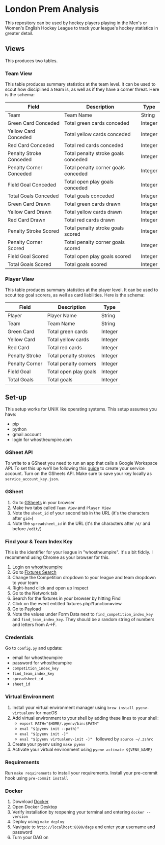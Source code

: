 # London Prem Analysis

This repository can be used by hockey players playing in the Men's or Women's English Hockey League to track your league's hockey statistics in greater detail. 


## Views

This produces two tables.

### Team View

This table produces summary statistics at the team level. It can be used to scout how disciplined a team is, as well as if they have a corner threat. Here is the schema:

| Field | Description | Type |
|-------|-------------|------|
| Team | Team Name | String |
| Green Card Conceded | Total green cards conceded | Integer |
| Yellow Card Conceded | Total yellow cards conceded | Integer |
| Red Card Conceded | Total red cards conceded | Integer |
| Penalty Stroke Conceded | Total penalty stroke goals conceded | Integer |
| Penalty Corner Conceded | Total penalty corner goals conceded | Integer |
| Field Goal Conceded | Total open play goals conceded | Integer |
| Total Goals Conceded | Total goals conceded | Integer |
| Green Card Drawn | Total green cards drawn | Integer |
| Yellow Card Drawn | Total yellow cards drawn | Integer |
| Red Card Drawn | Total red cards drawn | Integer |
| Penalty Stroke Scored | Total penalty stroke goals scored | Integer |
| Penalty Corner Scored | Total penalty corner goals scored | Integer |
| Field Goal Scored | Total open play goals scored | Integer |
| Total Goals Scored | Total goals scored | Integer |

### Player View

This table produces summary statistics at the player level. It can be used to scout top goal scorers, as well as card liabilities. Here is the schema:

| Field | Description | Type |
|-------|-------------|------|
| Player | Player Name | String |
| Team | Team Name | String |
| Green Card | Total green cards | Integer |
| Yellow Card | Total yellow cards | Integer |
| Red Card | Total red cards | Integer |
| Penalty Stroke | Total penalty strokes | Integer |
| Penalty Corner | Total penalty corners | Integer |
| Field Goal | Total open play goals | Integer |
| Total Goals | Total goals | Integer |

## Set-up

This setup works for UNIX like operating systems. This setup assumes you have:

- pip
- python
- gmail account
- login for whostheumpire.com

### GSheet API

To write to a GSheet you need to run an app that calls a Google Workspace API. To set this up we'll be following this [guide](https://support.google.com/a/answer/7378726?hl=en) to create your service account. Turn on the GSheets API. Make sure to save your key locally as `service_account_key.json`.

### GSheet

1. Go to [GSheets](https://docs.google.com/spreadsheets/u/0/) in your browser
2. Make two tabs called `Team View` and `Player View`
3. Note the `sheet_id` of your second tab in the URL (it's the characters after `gid=`)
4. Note the `spreadsheet_id` in the URL (it's the characters after `/d/` and before `/edit/`)

### Find your  & Team Index Key

This is the identifier for your league in "whostheumpire". It's a bit fiddly. I recommend using Chrome as your browser for this.

1. Login on [whostheumpire](https://secure.whostheumpire.com/db_admin/index.php?login=Y)
2. Go to [Fixtures Search](https://secure.whostheumpire.com/db_admin/fixtures.php?function=view)
3. Change the Competition dropdown to your league and team dropdown to your team
4. Right-hand click and open up Inspect
5. Go to the Network tab
6. Search for the fixtures in your browser by hitting Find
7. Click on the event entitled fixtures.php?function=view
8. Go to Payload
9. Note the values under Form Data next to `find_competition_index_key` and `find_team_index_key`. They should be a random string of numbers and letters from A->F.

### Credentials

Go to `config.py` and update:
- email for whostheumpire
- password for whostheumpire
- `competition_index_key`
- `find_team_index_key`
- `spreadsheet_id`
- `sheet_id`

### Virtual Environment

1. Install your virtual environment manager using `brew install pyenv-virtualenv` for macOS
2. Add virtual environment to your shell by adding these lines to your shell:
    - `export PATH="$HOME/.pyenv/bin:$PATH"`
    - `eval "$(pyenv init --path)"`
    - `eval "$(pyenv init -)"`
    - `eval "$(pyenv virtualenv-init -)" `
    followed by `source ~/.zshrc`
3. Create your pyenv using `make pyenv`
4. Activate your virtual environment using `pyenv activate ${VENV_NAME}`

### Requirements

Run `make requirements` to install your requirements.
Install your pre-commit hook using `pre-commit install`

### Docker

1. Download [Docker](https://www.docker.com/products/docker-desktop/)
2. Open Docker Desktop
3. Verify installation by reopening your terminal and entering `docker --version`
4. Deploy using `make deploy`
5. Navigate to `http://localhost:8080/dags` and enter your username and password
6. Turn your DAG on